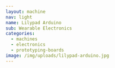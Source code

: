 ```yaml
---
layout: machine
nav: light
name: Lilypad Arduino
sub: Wearable Electronics
categories:
  - machines
  - electronics
  - prototyping-boards
image: /img/uploads/lilypad-arduino.jpg
---
```

